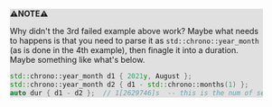 <div style="margin:2em; background-color: #e0e0e0;">

<strong>⚠️NOTE️️️⚠️</strong>

Why didn't the 3rd failed example above work? Maybe what needs to happens is that you need to parse it as `std::chrono::year_month` (as is done in the 4th example), then finagle it into a duration. Maybe something like what's below.

```c++
std::chrono::year_month d1 { 2021y, August };
std::chrono::year_month d2 { d1 - std::chrono::months(1) };
auto dur { d1 - d2 };  // 1[2629746]s  -- this is the num of seconds in August? nope. it comes out to 30.5 days while aug has 31 days
```
</div>

